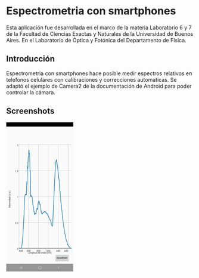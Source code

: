 
Espectrometria con smartphones
===========================

Esta aplicación fue desarrollada en el marco de la materia Laboratorio 6 y 7 de la
Facultad de Ciencias Exactas y Naturales de la Universidad de Buenos Aires.
En el Laboratorio de Óptica y Fotónica del Departamento de Física.

Introducción
------------

Espectrometria con smartphones hace posible medir espectros relativos en
telefonos celulares con calibraciones y correcciones automaticas. Se adaptó
el ejemplo de Camera2 de la documentación de Android para poder controlar 
la cámara.

Screenshots
-------------

<img src="screenshots/main.jpeg" height="400" alt="Screenshot"/> 
